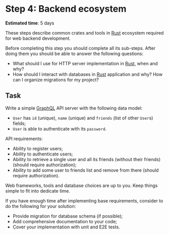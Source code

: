 Step 4: Backend ecosystem
=========================

__Estimated time__: 5 days

These steps describe common crates and tools in [Rust] ecosystem required for web backend development.

Before completing this step you should complete all its sub-steps. After doing them you should be able to answer the following questions:
- What should I use for HTTP server implementation in [Rust], when and why?
- How should I interact with databases in [Rust] application and why? How can I organize migrations for my project?
<!-- TODO -->




## Task

Write a simple [GraphQL] API server with the following data model:
- `User` has `id` (unique), `name` (unique) and `friends` (list of other `User`s) fields;
- `User` is able to authenticate with its `password`.

API requirements:
- Ability to register users;
- Ability to authenticate users;
- Ability to retrieve a single user and all its friends (without their friends) (should require authorization);
- Ability to add some user to friends list and remove from there (should require authorization).

Web frameworks, tools and database choices are up to you. Keep things simple to fit into dedicate time.

If you have enough time after implementing base requirements, consider to do the following for your solution:
- Provide migration for database schema (if possible);
- Add comprehensive documentation to your code;
- Cover your implementation with unit and E2E tests.




[GraphQL]: https://graphql.org/learn
[Rust]: https://www.rust-lang.org
